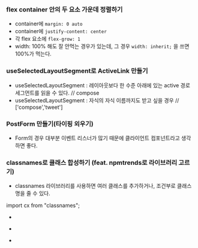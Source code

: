 ### flex container 안의 두 요소 가운데 정렬하기
- container에 `margin: 0 auto`
- container에 `justify-content: center`
- 각 flex 요소에 `flex-grow: 1`
- width: 100% 해도 잘 안먹는 경우가 있는데, 그 경우 `width: inherit;` 을 쓰면 100%가 먹는다.

### useSelectedLayoutSegment로 ActiveLink 만들기
- useSelectedLayoutSegment : 레이아웃보다 한 수준 아래에 있는 active 경로 세그먼트를 읽을 수 있다. // compose
- useSelectedLayoutSegment : 자식의 자식 이름까지도 받고 싶을 경우 // ['compose','tweet']

### PostForm 만들기(타이핑 외우기)
- Form의 경우 대부분 이벤트 리스너가 많기 때문에 클라이언트 컴포넌트라고 생각하면 좋다.

### classnames로 클래스 합성하기 (feat. npmtrends로 라이브러리 고르기)

- classnames 라이브러리를 사용하면 여러 클래스를 추가하거나, 조건부로 클래스명을 줄 수 있다.

import cx from "classnames";

- <div className={cx(style.commentButton, { [style.commented]: commented })}>
- <div className={cx(style.repostButton, reposted && style.reposted)}>
- <div className={cx([style.heartButton, liked && style.liked])}>